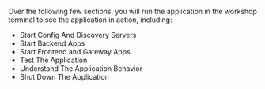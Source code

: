 Over the following few sections, you will run the application in the workshop terminal to see the application in action, including:

* Start Config And Discovery Servers
* Start Backend Apps
* Start Frontend and Gateway Apps
* Test The Application
* Understand The Application Behavior
* Shut Down The Application

